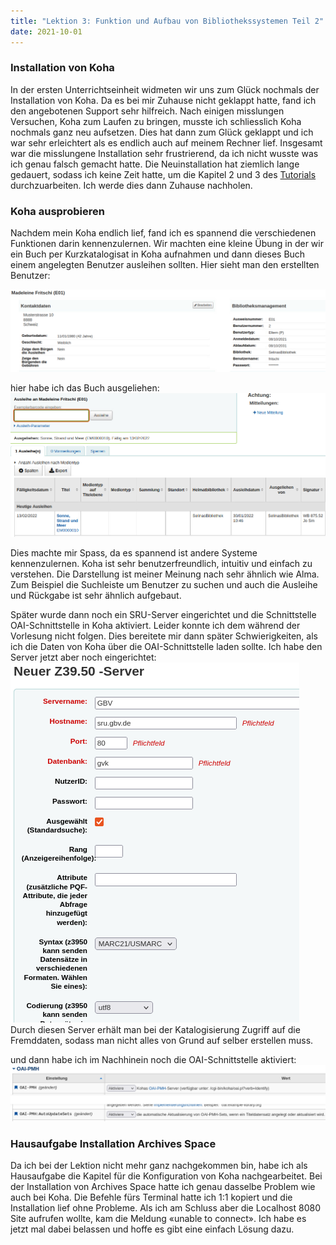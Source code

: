 ```yaml
---
title: "Lektion 3: Funktion und Aufbau von Bibliothekssystemen Teil 2"
date: 2021-10-01
---
```


### Installation von Koha
In der ersten Unterrichtseinheit widmeten wir uns zum Glück nochmals der Installation von Koha. 
Da es bei mir Zuhause nicht geklappt hatte, fand ich den angebotenen Support sehr hilfreich. 
Nach einigen misslungen Versuchen, Koha zum Laufen zu bringen, musste ich schliesslich Koha nochmals ganz neu aufsetzen. 
Dies hat dann zum Glück geklappt und ich war sehr erleichtert als es endlich auch auf meinem Rechner lief. 
Insgesamt war die misslungene Installation sehr frustrierend, da ich nicht wusste was ich genau falsch gemacht hatte.
Die Neuinstallation hat ziemlich lange gedauert, sodass ich keine Zeit hatte, um die Kapitel 2 und 3 des [Tutorials](https://zefanjas.de/wie-man-koha-installiert-und-fuer-schulen-einrichtet-teil-1/) durchzuarbeiten. Ich werde dies dann Zuhause nachholen.
 
### Koha ausprobieren
Nachdem mein Koha endlich lief, fand ich es spannend die verschiedenen Funktionen darin kennenzulernen. 
Wir machten eine kleine Übung in der wir ein Buch per Kurzkatalogisat in Koha aufnahmen und dann dieses Buch einem angelegten Benutzer ausleihen sollten. 
Hier sieht man den erstellten Benutzer:

![Benutzer_erstellen](https://raw.githubusercontent.com/slunz/Lerntagebuch-BAIN/master/pictures/Benutzer_erstellt_Koha.png)


hier habe ich das Buch ausgeliehen:
![AusleiheKoha](https://raw.githubusercontent.com/slunz/Lerntagebuch-BAIN/master/pictures/AusleiheKoha.png)


Dies machte mir Spass, da es spannend ist andere Systeme kennenzulernen. Koha ist sehr benutzerfreundlich, intuitiv und einfach zu verstehen. 
Die Darstellung ist meiner Meinung nach sehr ähnlich wie Alma. Zum Beispiel die Suchleiste um Benutzer zu suchen und auch die Ausleihe und Rückgabe ist sehr ähnlich aufgebaut. 

Später wurde dann noch ein SRU-Server eingerichtet und die Schnittstelle OAI-Schnittstelle in Koha aktiviert. Leider konnte ich dem während der Vorlesung nicht folgen. Dies bereitete mir dann später Schwierigkeiten, als ich die Daten von Koha über die OAI-Schnittstelle laden sollte. Ich habe den Server jetzt aber noch eingerichtet:
![SRUserver](https://raw.githubusercontent.com/slunz/Lerntagebuch-BAIN/master/pictures/SRUserver.png)
Durch diesen Server erhält man bei der Katalogisierung Zugriff auf die Fremddaten, sodass man nicht alles von Grund auf selber erstellen muss.

und dann habe ich im Nachhinein noch die OAI-Schnittstelle aktiviert:
![OAIKoha](https://raw.githubusercontent.com/slunz/Lerntagebuch-BAIN/master/pictures/OAIKoha.png)


### Hausaufgabe Installation Archives Space

Da ich bei der Lektion nicht mehr ganz nachgekommen bin, habe ich als Hausaufgabe die Kapitel für die Konfiguration von Koha nachgearbeitet. 
Bei der Installation von Archives Space hatte ich genau dasselbe Problem wie auch bei Koha. 
Die Befehle fürs Terminal hatte ich 1:1 kopiert und die Installation lief ohne Probleme. 
Als ich am Schluss aber die Localhost 8080 Site aufrufen wollte, kam die Meldung «unable to connect». 
Ich habe es jetzt mal dabei belassen und hoffe es gibt eine einfach Lösung dazu.

  
